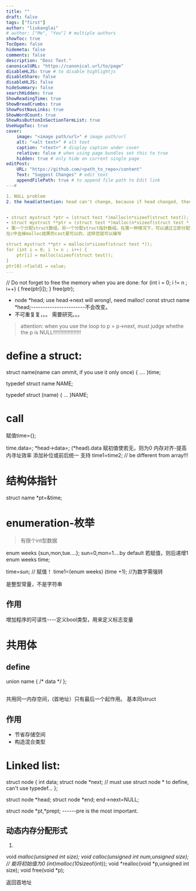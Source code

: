 ```yaml
---
title: ""
draft: false
tags: ["first"]
author: "liukanglai"
# author: ["Me", "You"] # multiple authors
showToc: true
TocOpen: false
hidemeta: false
comments: false
description: "Desc Text."
canonicalURL: "https://canonical.url/to/page"
disableHLJS: true # to disable highlightjs
disableShare: false
disableHLJS: false
hideSummary: false
searchHidden: true
ShowReadingTime: true
ShowBreadCrumbs: true
ShowPostNavLinks: true
ShowWordCount: true
ShowRssButtonInSectionTermList: true
UseHugoToc: true
cover:
    image: "<image path/url>" # image path/url
    alt: "<alt text>" # alt text
    caption: "<text>" # display caption under cover
    relative: false # when using page bundles set this to true
    hidden: true # only hide on current single page
editPost:
    URL: "https://github.com/<path_to_repo>/content"
    Text: "Suggest Changes" # edit text
    appendFilePath: true # to append file path to Edit link
---# 

1. NULL problem
2. the head(attention: head can't change, because if head changed, then you need define a head again!)


- struct mystruct *ptr = (struct test *)malloc(n*sizeof(struct test));
- struct mystruct **ptr = (struct test *)malloc(n*sizeof(struct test *));
- 第一个分配struct数组，另一个分配struct指针数组。在第一种情况下，可以通过立即分配ptr[0].field1 = value;来写入字段，而在第二种情况下，必须在实际写入之前分配struct本身。
在c中去掉malloc结果的cast是可以的，这样您就可以编写

struct mystruct **ptr = malloc(n*sizeof(struct test *));
for (int i = 0; i != n ; i++) {
    ptr[i] = malloc(sizeof(struct test));
}
ptr[0]->field1 = value;
...
```

// Do not forget to free the memory when you are done:
for (int i = 0; i != n ; i++) {
    free(ptr[i]);
}
free(ptr);


- node *head; use head->next will wrong!, need malloc!
const struct name *head;-----------------------不会改变。
- 不可重复复，。。 需要研究。。。



> attention: when you use the loop to p = p->next, must judge whethe the p is NULL!!!!!!!!!!!!!!!!!!!

# define a struct:

struct name(name can ommit, if you use it only once)
{
    ....
}time;

typedef struct name NAME;

typedef struct (name)
{
    ...
}NAME;


# call
赋值time={};

time.data=;
*head->data=;
(*head).data
赋初值使若无，则为0
内存对齐-提高内寻址效率 添加补位或前后统一
支持 time1=time2; // be different from array!!!


# 结构体指针

struct name *pt=&time;



# enumeration-枚举

> 有限个int型数据

enum weeks {sun,mon,tue....};  sun=0,mon=1....by default 
若赋值，则后递增1
enum weeks time;

time=sun;  // 赋值！
time1=(enum weeks) (time +1); //为数字需强转

是整型常量，不是字符串


## 作用

增加程序的可读性----定义bool类型，用来定义标志变量

# 共用体
## define
union name
{
    /* data */
};
##
共用同一内存空间，(首地址）只有最后一个起作用。
基本同struct
## 作用
- 节省存储空间
- 构造混合类型


# Linked list:

struct node
{
    int data;
    struct node *next;  // must use struct node * to define, can't use typedef...
};

struct node *head;
struct node *end;
end->next=NULL;


struct node *pt,*prept;    ------pre is the most important.

## 动态内存分配形式

1. 
void *malloc(unsigned int size);
void *calloc(unsigned int num,unsigned size); // 能将初始值为0
(int*)malloc(10*sizeof(int));
void *realloc(void *p,unsigned int size); 
void free(void *p);

返回首地址
